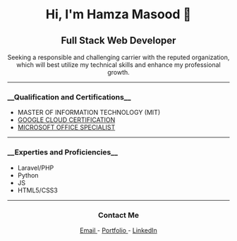 <div align="center">
    <h1>Hi, I'm Hamza Masood 👋</h1>
    <h2>Full Stack Web Developer</h2>
    <p>Seeking a responsible and challenging carrier with the reputed organization, which will best utilize my technical skills and enhance my professional growth.</p>
</div>
<hr>

<h3>__Qualification and Certifications__</h3>
<ul>
    <li>MASTER OF INFORMATION TECHNOLOGY (MIT)</li> 
    <li><a href="https://www.qwiklabs.com/public_profiles/3c6df089-d7f2-47f1-acd6-855f41b11350">GOOGLE CLOUD CERTIFICATION</a></li>
    <li><a href="https://www.certiport.com/Portal/Pages/ViewTranscript.aspx?uid=vpS3MyJYrFVZRkr+nsZCeQ==&vid=U05+Vyj+qW6hsxSDDaxQwg==&aid=Xu1nBr8UrxAtpSdR3zIXLQ==&defaultlang=ENU">MICROSOFT OFFICE SPECIALIST</a></li>
</ul>

<hr>

<h3>__Experties and Proficiencies__</h3>
<ul>
    <li>Laravel/PHP</li> 
    <li>Python</li>
    <li>JS</li>
    <li>HTML5/CSS3</li>
</ul>

<hr>
<div align="center">
<h3>Contact Me</h3>
<a href="mailto:masood.hamzaa@gmail.com" target="_blank"> Email </a> -
<a href="https://masoodhamza.github.io" target="_blank"> Portfolio </a> -
<a href="https://www.linkedin.com/in/masoodhamza" target="_blank"> LinkedIn </a>
</div>
     
    
    



<!--
**masoodhamza/masoodhamza** is a ✨ _special_ ✨ repository because its `README.md` (this file) appears on your GitHub profile.

Here are some ideas to get you started:

- 🔭 I’m currently working on ...
- 🌱 I’m currently learning ...
- 👯 I’m looking to collaborate on ...
- 🤔 I’m looking for help with ...
- 💬 Ask me about ...
- 📫 How to reach me: ...
- 😄 Pronouns: ...
- ⚡ Fun fact: ...
-->
